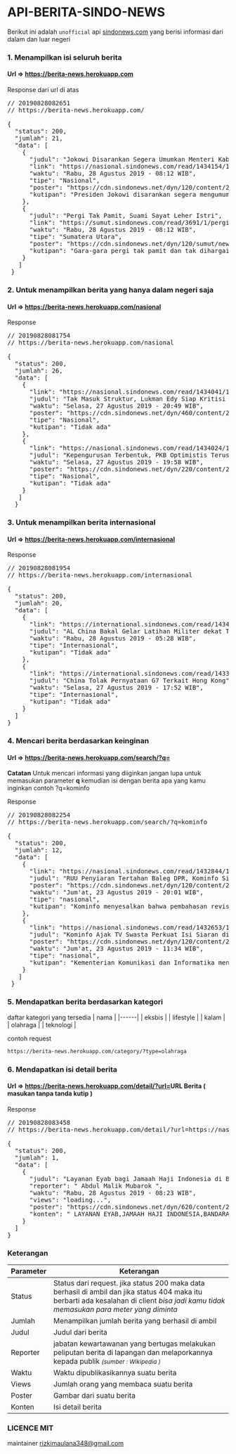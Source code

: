 # API-BERITA-SINDO-NEWS
Berikut ini adalah `unofficial` api <a href='http://www.sindonews.com' target='_blank'>sindonews.com</a> yang berisi informasi dari dalam dan luar negeri
### 1. Menampilkan isi seluruh berita
#### Url => https://berita-news.herokuapp.com
Response dari url di atas 
<pre>
// 20190828082651
// https://berita-news.herokuapp.com/

{
  "status": 200,
  "jumlah": 21,
  "data": [
    {
      "judul": "Jokowi Disarankan Segera Umumkan Menteri Kabinet",
      "link": "https://nasional.sindonews.com/read/1434154/12/jokowi-disarankan-segera-umumkan-menteri-kabinet-1566954754",
      "waktu": "Rabu, 28 Agustus 2019 - 08:12 WIB",
      "tipe": "Nasional",
      "poster": "https://cdn.sindonews.net/dyn/120/content/2019/08/28/12/1434154/jokowi-disarankan-segera-umumkan-menteri-kabinet-nPN-thumb.jpg",
      "kutipan": "Presiden Jokowi disarankan segera mengumumkan susunan menteri kabinet yang tengah dibentuknya untuk membantu pemerintahan di periode kedua nanti."
    },
    {
      "judul": "Pergi Tak Pamit, Suami Sayat Leher Istri",
      "link": "https://sumut.sindonews.com/read/3691/1/pergi-tak-pamit-suami-sayat-leher-istri-1566954515",
      "waktu": "Rabu, 28 Agustus 2019 - 08:12 WIB",
      "tipe": "Sumatera Utara",
      "poster": "https://cdn.sindonews.net/dyn/120/sumut/news/2019/08/28/1/3691/-pergi-tak-pamit-suami-sayat-leher-istri-ayw.jpg",
      "kutipan": "Gara-gara pergi tak pamit dan tak dihargai, Sukriadi (47), warga Jalan Sabar Jaya, Lorong Merbau, Banyuasin, Sumatera Selatam, tega menyayat leher istrinya, Lina (45)."
    }
   ]
 }
</pre>

### 2. Untuk menampilkan berita yang hanya dalam negeri saja

#### Url => https://berita-news.herokuapp.com/nasional

Response 
<pre>
// 20190828081754
// https://berita-news.herokuapp.com/nasional

{
  "status": 200,
  "jumlah": 26,
  "data": [
    {
      "link": "https://nasional.sindonews.com/read/1434041/12/tak-masuk-struktur-lukman-edy-siap-kritisi-pkb-dari-luar-1566913763",
      "judul": "Tak Masuk Struktur, Lukman Edy Siap Kritisi PKB dari Luar",
      "waktu": "Selasa, 27 Agustus 2019 - 20:49 WIB",
      "poster": "https://cdn.sindonews.net/dyn/460/content/2019/08/27/12/1434041/tak-masuk-struktur-lukman-edy-siap-kritisi-pkb-dari-luar-ttP-thumb.jpg",
      "tipe": "Nasional",
      "kutipan": "Tidak ada"
    },
    {
      "link": "https://nasional.sindonews.com/read/1434024/12/kepengurusan-terbentuk-pkb-optimistis-terus-membesar-1566909724",
      "judul": "Kepengurusan Terbentuk, PKB Optimistis Terus Membesar",
      "waktu": "Selasa, 27 Agustus 2019 - 19:58 WIB",
      "poster": "https://cdn.sindonews.net/dyn/220/content/2019/08/27/12/1434024/kepengurusan-terbentuk-pkb-optimistis-terus-membesar-2Gw-thumb.jpg",
      "tipe": "Nasional",
      "kutipan": "Tidak ada"
    }
   ]
  }
</pre>

### 3. Untuk menampilkan berita internasional

#### Url => <a href='https://berita-news.herokuapp.com/internasional' targe='_blank'>https://berita-news.herokuapp.com/internasional</a>

Response
<pre>
// 20190828081954
// https://berita-news.herokuapp.com/internasional

{
  "status": 200,
  "jumlah": 20,
  "data": [
    {
      "link": "https://international.sindonews.com/read/1434112/40/al-china-bakal-gelar-latihan-militer-dekat-taiwan-1566935813",
      "judul": "AL China Bakal Gelar Latihan Militer dekat Taiwan",
      "waktu": "Rabu, 28 Agustus 2019 - 05:28 WIB",
      "tipe": "Internasional",
      "kutipan": "Tidak ada"
    },
    {
      "link": "https://international.sindonews.com/read/1433967/40/china-tolak-pernyataan-g7-terkait-hong-kong-1566900474",
      "judul": "China Tolak Pernyataan G7 Terkait Hong Kong",
      "waktu": "Selasa, 27 Agustus 2019 - 17:52 WIB",
      "tipe": "Internasional",
      "kutipan": "Tidak ada"
    }
  ]
}
</pre>

### 4. Mencari berita berdasarkan keinginan 

 #### Url => <a href='https://berita-news.herokuapp.com/search/?q=' target='_blank'>https://berita-news.herokuapp.com/search/?q=</a>
 <blokquote><strong>Catatan</strong> Untuk mencari informasi yang diiginkan jangan lupa untuk memasukan parameter <strong>q</strong> kemudian isi dengan berita apa yang kamu inginkan contoh <strog>?q=kominfo</strong></blocquote>
 
Response
<pre>
// 20190828082254
// https://berita-news.herokuapp.com/search/?q=kominfo

{
  "status": 200,
  "jumlah": 12,
  "data": [
    {
      "link": "https://nasional.sindonews.com/read/1432844/15/ruu-penyiaran-tertahan-baleg-dpr-kominfo-siap-ambil-alih-1566565239",
      "judul": "RUU Penyiaran Tertahan Baleg DPR, Kominfo Siap Ambil Alih",
      "poster": "https://cdn.sindonews.net/dyn/120/content/2019/08/23/15/1432844/ruu-penyiaran-tertahan-baleg-dpr-kominfo-siap-ambil-alih-QLn-thumb.jpg",
      "waktu": "Jum'at, 23 Agustus 2019 - 20:01 WIB",
      "tipe": "nasional",
      "kutipan": "Kominfo menyesalkan bahwa pembahasan revisi Undang-Undang Nomor 32/2002 tentang Penyiaran (UU Penyiaran) belum bisa dikebut karena draf RUU itu masih tertahan di Baleg DPR."
    },
    {
      "link": "https://nasional.sindonews.com/read/1432653/15/kominfo-ajak-tv-swasta-perkuat-isi-siaran-di-perbatasan-1566534846",
      "judul": "Kominfo Ajak TV Swasta Perkuat Isi Siaran di Perbatasan",
      "poster": "https://cdn.sindonews.net/dyn/120/content/2019/08/23/15/1432653/kominfo-ajak-tv-swasta-perkuat-isi-siaran-di-perbatasan-VO0-thumb.jpg",
      "waktu": "Jum'at, 23 Agustus 2019 - 11:34 WIB",
      "tipe": "nasional",
      "kutipan": "Kementerian Komunikasi dan Informatika mengajak Lembaga Penyiaran Swasta (LPS) atau televisi swasta memperkuat daerah-daerah dan desa lewat siaran televisi."
    }
   ]
 }
</pre>
### 5. Mendapatkan berita berdasarkan kategori
daftar kategori yang tersedia
| nama |
|------|
| eksbis |
| lifestyle |
| kalam |
| olahraga |
| teknologi |

contoh request

```bash
https://berita-news.herokuapp.com/category/?type=olahraga
```

### 6. Mendapatkan isi detail berita
#### Url => <a href='https://berita-news.herokuapp.com/detail/?url=' target='_blank'>https://berita-news.herokuapp.com/detail/?url=<strong>URL Berita ( masukan tanpa tanda kutip )</strong></a>

Response

<pre>
// 20190828083458
// https://berita-news.herokuapp.com/detail/?url=https://nasional.sindonews.com/read/1434156/15/layanan-eyab-bagi-jamaah-haji-indonesia-di-bandara-jeddah-berakhir-hari-ini-1566955372

{
  "status": 200,
  "jumlah": 1,
  "data": [
    {
      "judul": "Layanan Eyab bagi Jamaah Haji Indonesia di Bandara Jeddah Berakhir Hari Ini",
      "reporter": " Abdul Malik Mubarok ",
      "waktu": "Rabu, 28 Agustus 2019 - 08:23 WIB",
      "views": "loading...",
      "poster": "https://cdn.sindonews.net/dyn/620/content/2019/08/28/15/1434156/layanan-eyab-bagi-jamaah-haji-indonesia-di-bandara-jeddah-berakhir-hari-ini-XES.jpg",
      "konten": " LAYANAN EYAB,JAMAAH HAJI INDONESIA,BANDARA JEDDAH - Pelayanan Eyab bagi jamaah haji Indonesia di Bandara King Abdul Aziz Jeddah akan berakhir hari ini, Rabu (28/8). Kelompok terbang (kloter) 36 Embarkasi Surabaya (SUB) menjadi yang terakhir mendapatkan fasilitas dari Pemerintah Arab Saudi tersebut.\"Kloter SUB 36 akan diberangkatkan pada pukul 22.45 Waktu Arab Saudi (WAS),\" kata Kepala Daerah Kerja (Daker) Bandara Jeddah-Madinah, Panitia Penyelenggara Ibadah Haji (PPIH) 2019, Arsyad Hidayat, Rabu (28/8/2019).Total ada 16 kloter yang mendapatkan fasilitas Eyab di Bandara King Abdul Aziz. Masing-masing kloter 4, 12, 14, 16, 18, 19, 20, 24, 26, dan 30 Embarkasi Jakarta-Bekasi (JKS); kloter 5 Jakarta-Pondok Gede (JKG); Kloter 4, 25, 32, 34, dan 36 SUB. Masing-masing kloter diterbangkan secara bertahap sejak 17 Agustus 2019. Baca Juga:Haji Jadi Alat Diplomasi Pasarkan Produk IndonesiaPhoto Booth di Lounge Eyab Jadi Buruan Jamaah Haji IndonesiaMenurut Arsyad, dari hasil pantauannya, pemulangan kloter yang menikmati fasilitas Eyab di Bandara King Abdul Aziz Jeddah, jauh lebih cepat dan lancar dibandingkan dengan yang melalui Terminal Haji. Jamaah haji juga mengapresiasi fasilitas ini karena tidak lagi menunggu di plaza terbuka yang sedikit panas. Setelah turun dari bus, jamaah langsung diarahkan masuk ke dalam lounge Eyab yang terdapat sofa-sofa empuk dan ber-AC. Mereka juga disuguhi banyak hal, ada tarian kebudayaan, hadiah, snack, dan layanan-layanan lainnya.Barang-barang khas Saudi seperti baju-baju Arab juga dijual di lounge Eyab. Karena itu, ketika masuk ruangan Eyab seperti halnya masuk ke ruangan VIP di bandara-bandara lainnya. \"Harapan mereka inisiatif atau inovasi ini akan berjalan kembali pada tahun berikutnya, bahkan mungkin jumlahnya pun akan lebih banyak dari tahun sekarang,\" katanya.Dengan berakhirnya kloter yang mendapatkan fasilitas Eyab, bukan berarti pemulangan jamaah haji Indonesia gelombang pertama dari Bandara King Abdul Aziz Jeddah telah selesai. Pemulangan jamaah haji dari bandara Jeddah baru berakhir pada 1 September 2019.\"Di saat bersamaan, pada tanggal 30 (Agustus 2019) akan ada pemulangan jamaah haji gelombang kedua melalui Bandara Princi Mohammad Bin Abdul Aziz Madinah. Jadi akan ada dua, di satu sisi kita akan menyelesaikan di Bandara King Abdul Aziz Jeddah, di sisi lain kita akan mulai pemulangan jamaah haji melalui Bandara Madinah,\" katanya. (pur) "
    }
  ]
}
</pre>

### Keterangan

| Parameter | Keterangan | 
| --------- | ---------- | 
| Status | Status dari request. jika status 200 maka data berhasil di ambil dan jika status 404 maka itu berbarti ada kesalahan di client <i>bisa jadi kamu tidak memasukan para meter yang diminta</i> |
| Jumlah | Menampilkan jumlah berita yang berhasil di ambil |
| Judul | Judul dari berita |
| Reporter | jabatan kewartawanan yang bertugas melakukan peliputan berita di lapangan dan melaporkannya kepada publik <small> <i>(sumber : Wikipedia )</i> </small> |
| Waktu | Waktu dipublikasikannya suatu berita |
| Views | Jumlah orang yang membaca suatu berita |
| Poster | Gambar dari suatu berita |
| Konten | Isi detail berita |


### LICENCE MIT
maintainer rizkimaulana348@gmail.com
